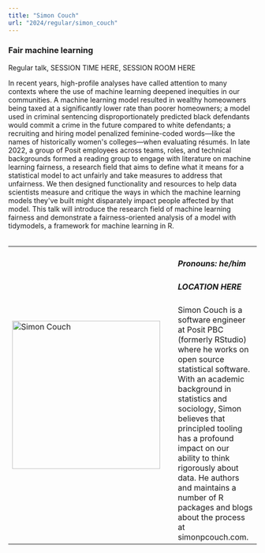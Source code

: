 ```yaml
---
title: "Simon Couch"
url: "2024/regular/simon_couch"
---
```


### Fair machine learning
Regular talk, SESSION TIME HERE, SESSION ROOM HERE

In recent years, high-profile analyses have called attention to many contexts where the use of machine learning deepened inequities in our communities. A machine learning model resulted in wealthy homeowners being taxed at a significantly lower rate than poorer homeowners; a model used in criminal sentencing disproportionately predicted black defendants would commit a crime in the future compared to white defendants; a recruiting and hiring model penalized feminine-coded words—like the names of historically women's colleges—when evaluating résumés. In late 2022, a group of Posit employees across teams, roles, and technical backgrounds formed a reading group to engage with literature on machine learning fairness, a research field that aims to define what it means for a statistical model to act unfairly and take measures to address that unfairness. We then designed functionality and resources to help data scientists measure and critique the ways in which the machine learning models they've built might disparately impact people affected by that model. This talk will introduce the research field of machine learning fairness and demonstrate a fairness-oriented analysis of a model with tidymodels, a framework for machine learning in R.
<br><br>

<table>
  <tr><td><img width="300px" style="float: left; padding: 0px 20px 0px 0px;" 
           src="../../../../img/speakers/speakers_2024/simon_couch.jpg" alt="Simon Couch"></td>
  <td>
      <h5>Pronouns: he/him</h5>
      <h5>LOCATION HERE</h5>
      Simon Couch is a software engineer at Posit PBC (formerly RStudio) where he works on open source statistical software. With an academic background in statistics and sociology, Simon believes that principled tooling has a profound impact on our ability to think rigorously about data. He authors and maintains a number of R packages and blogs about the process at simonpcouch.com.
      </td></tr>

</table>


